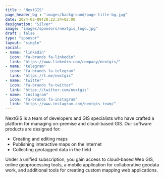 ```yaml
---
title : "NextGIS"
page_header_bg : "images/background/page-title-bg.jpg"
date: 2024-02-09T20:22:24+02:00
designation: "Silver"
image: "images/sponsors/nextgis_logo.jpg"
draft : false
type: "sponsor"
layout: "single"
social:
- name: "linkedin"
  icon: "fa-brands fa-linkedin"
  link: "https://www.linkedin.com/company/nextgis/"
- name: "telegram"
  icon: "fa-brands fa-telegram"
  link: "https://t.me/nextgis"
- name: "twitter"
  icon: "fa-brands fa-twitter"
  link: "https://twitter.com/nextgis"
- name: "instagram"
  icon: "fa-brands fa-instagram"
  link: "https://www.instagram.com/nextgis_team/"
---
```


NextGIS is a team of developers and GIS specialists who have crafted a platform
for managing on-premise and cloud-based GIS. Our software products are
designed for:
- Creating and editing maps
- Publishing interactive maps on the internet
- Collecting geotagged data in the field

Under a unified subscription, you gain access to cloud-based Web GIS,
online geoprocessing tools, a mobile application for collaborative geodata work,
and additional tools for creating custom mapping web applications.

